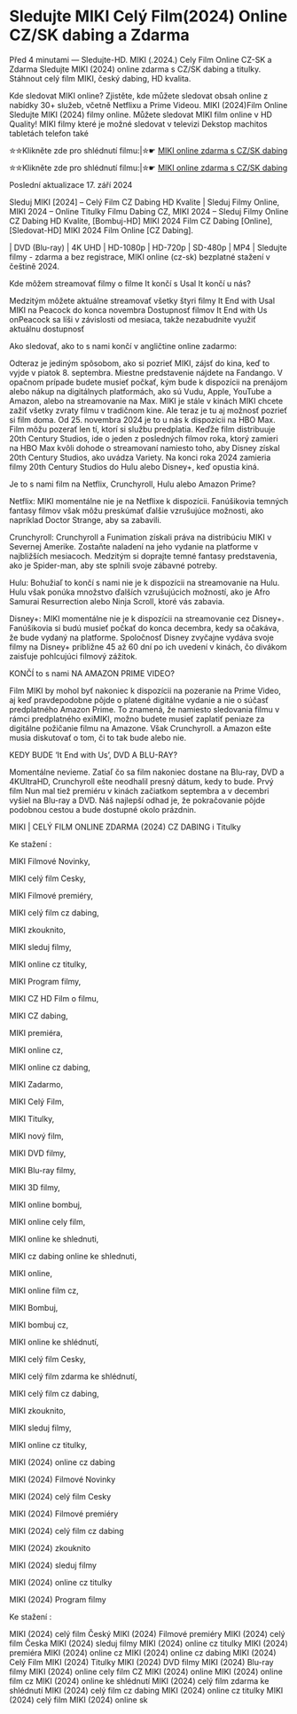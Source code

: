 # Sledujte MIKI Celý Film(2024) Online CZ/SK dabing a Zdarma

Před 4 minutami — Sledujte-HD. MIKI (.2024.) Cely Film Online CZ-SK a Zdarma
Sledujte MIKI (2024) online zdarma s CZ/SK dabing a titulky. Stáhnout celý film MIKI, český dabing, HD kvalita.

Kde sledovat MIKI online? Zjistěte, kde můžete sledovat obsah online z nabídky 30+ služeb, včetně Netflixu a Prime Videou. MIKI (2024)Film Online Sledujte MIKI (2024) filmy online. Můžete sledovat MIKI film online v HD Quality! MIKI filmy které je možné sledovat v televizi Dekstop machitos tabletách telefon také

✮✮Klikněte zde pro shlédnutí filmu:|✮☛ [MIKI online zdarma s CZ/SK dabing](https://crotx.online/sk/movie/1107054/miki.github)

✮✮Klikněte zde pro shlédnutí filmu:|✮☛ [MIKI online zdarma s CZ/SK dabing](https://crotx.online/sk/movie/1107054/miki.github)

Poslední aktualizace 17. září 2024


Sleduj MIKI [2024] – Celý Film CZ Dabing HD Kvalite | Sleduj Filmy Online, MIKI 2024 – Online Titulky Filmu Dabing CZ, MIKI 2024 – Sleduj Filmy Online CZ Dabing HD Kvalite, [Bombuj-HD] MIKI 2024 Film CZ Dabing [Online], [Sledovat-HD] MIKI 2024 Film Online [CZ Dabing].

| DVD (Blu-ray) | 4K UHD | HD-1080p | HD-720p | SD-480p | MP4 | Sledujte filmy - zdarma a bez registrace, MIKI online (cz-sk) bezplatné stažení v češtině 2024.

Kde môžem streamovať filmy o filme It končí s Usal It končí u nás?

Medzitým môžete aktuálne streamovať všetky štyri filmy It End with Usal MIKI na Peacock do konca novembra Dostupnosť filmov It End with Us onPeacock sa líši v závislosti od mesiaca, takže nezabudnite využiť aktuálnu dostupnosť

Ako sledovať, ako to s nami končí v angličtine online zadarmo:

Odteraz je jediným spôsobom, ako si pozrieť MIKI, zájsť do kina, keď to vyjde v piatok 8. septembra. Miestne predstavenie nájdete na Fandango. V opačnom prípade budete musieť počkať, kým bude k dispozícii na prenájom alebo nákup na digitálnych platformách, ako sú Vudu, Apple, YouTube a Amazon, alebo na streamovanie na Max. MIKI je stále v kinách MIKI chcete zažiť všetky zvraty filmu v tradičnom kine. Ale teraz je tu aj možnosť pozrieť si film doma. Od 25. novembra 2024 je to u nás k dispozícii na HBO Max. Film môžu pozerať len tí, ktorí si službu predplatia. Keďže film distribuuje 20th Century Studios, ide o jeden z posledných filmov roka, ktorý zamieri na HBO Max kvôli dohode o streamovaní namiesto toho, aby Disney získal 20th Century Studios, ako uvádza Variety. Na konci roka 2024 zamieria filmy 20th Century Studios do Hulu alebo Disney+, keď opustia kiná.

Je to s nami film na Netflix, Crunchyroll, Hulu alebo Amazon Prime?

Netflix: MIKI momentálne nie je na Netflixe k dispozícii. Fanúšikovia temných fantasy filmov však môžu preskúmať ďalšie vzrušujúce možnosti, ako napríklad Doctor Strange, aby sa zabavili.

Crunchyroll: Crunchyroll a Funimation získali práva na distribúciu MIKI v Severnej Amerike. Zostaňte naladení na jeho vydanie na platforme v najbližších mesiacoch. Medzitým si doprajte temné fantasy predstavenia, ako je Spider-man, aby ste splnili svoje zábavné potreby.

Hulu: Bohužiaľ to končí s nami nie je k dispozícii na streamovanie na Hulu. Hulu však ponúka množstvo ďalších vzrušujúcich možností, ako je Afro Samurai Resurrection alebo Ninja Scroll, ktoré vás zabavia.

Disney+: MIKI momentálne nie je k dispozícii na streamovanie cez Disney+. Fanúšikovia si budú musieť počkať do konca decembra, kedy sa očakáva, že bude vydaný na platforme. Spoločnosť Disney zvyčajne vydáva svoje filmy na Disney+ približne 45 až 60 dní po ich uvedení v kinách, čo divákom zaisťuje pohlcujúci filmový zážitok.

KONČÍ to s nami NA AMAZON PRIME VIDEO?

Film MIKI by mohol byť nakoniec k dispozícii na pozeranie na Prime Video, aj keď pravdepodobne pôjde o platené digitálne vydanie a nie o súčasť predplatného Amazon Prime. To znamená, že namiesto sledovania filmu v rámci predplatného exiMIKI, možno budete musieť zaplatiť peniaze za digitálne požičanie filmu na Amazone. Však Crunchyroll. a Amazon ešte musia diskutovať o tom, či to tak bude alebo nie.

KEDY BUDE ‘It End with Us’, DVD A BLU-RAY?

Momentálne nevieme. Zatiaľ čo sa film nakoniec dostane na Blu-ray, DVD a 4KUltraHD, Crunchyroll ešte neodhalil presný dátum, kedy to bude. Prvý film Nun mal tiež premiéru v kinách začiatkom septembra a v decembri vyšiel na Blu-ray a DVD. Náš najlepší odhad je, že pokračovanie pôjde podobnou cestou a bude dostupné okolo prázdnin.

MIKI | CELÝ FILM ONLINE ZDARMA (2024) CZ DABING i Titulky

Ke stažení :

MIKI Filmové Novinky,

MIKI celý film Cesky,

MIKI Filmové premiéry,

MIKI celý film cz dabing,

MIKI zkouknito,

MIKI sleduj filmy,

MIKI online cz titulky,

MIKI Program filmy,

MIKI CZ HD Film o filmu,

MIKI CZ dabing,

MIKI premiéra,

MIKI online cz,

MIKI online cz dabing,

MIKI Zadarmo,

MIKI Celý Film,

MIKI Titulky,

MIKI nový film,

MIKI DVD filmy,

MIKI Blu-ray filmy,

MIKI 3D filmy,

MIKI online bombuj,

MIKI online cely film,

MIKI online ke shlednuti,

MIKI cz dabing online ke shlednuti,

MIKI online,

MIKI online film cz,

MIKI Bombuj,

MIKI bombuj cz,

MIKI online ke shlédnutí,

MIKI celý film Cesky,

MIKI celý film zdarma ke shlédnutí,

MIKI celý film cz dabing,

MIKI zkouknito,

MIKI sleduj filmy,

MIKI online cz titulky,

MIKI (2024) online cz dabing

MIKI (2024) Filmové Novinky

MIKI (2024) celý film Cesky

MIKI (2024) Filmové premiéry

MIKI (2024) celý film cz dabing

MIKI (2024) zkouknito

MIKI (2024) sleduj filmy

MIKI (2024) online cz titulky

MIKI (2024) Program filmy

Ke stažení :

MIKI (2024) celý film Český MIKI (2024) Filmové premiéry MIKI (2024) celý film Česka MIKI (2024) sleduj filmy MIKI (2024) online cz titulky MIKI (2024) premiéra MIKI (2024) online cz MIKI (2024) online cz dabing MIKI (2024) Celý Film MIKI (2024) Titulky MIKI (2024) DVD filmy MIKI (2024) Blu-ray filmy MIKI (2024) online cely film CZ MIKI (2024) online MIKI (2024) online film cz MIKI (2024) online ke shlédnutí MIKI (2024) celý film zdarma ke shlédnutí MIKI (2024) celý film cz dabing MIKI (2024) online cz titulky MIKI (2024) celý film MIKI (2024) online sk
